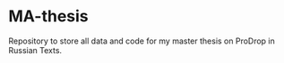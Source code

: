 # MA-thesis
Repository to store all data and code for my master thesis on ProDrop in Russian Texts.
